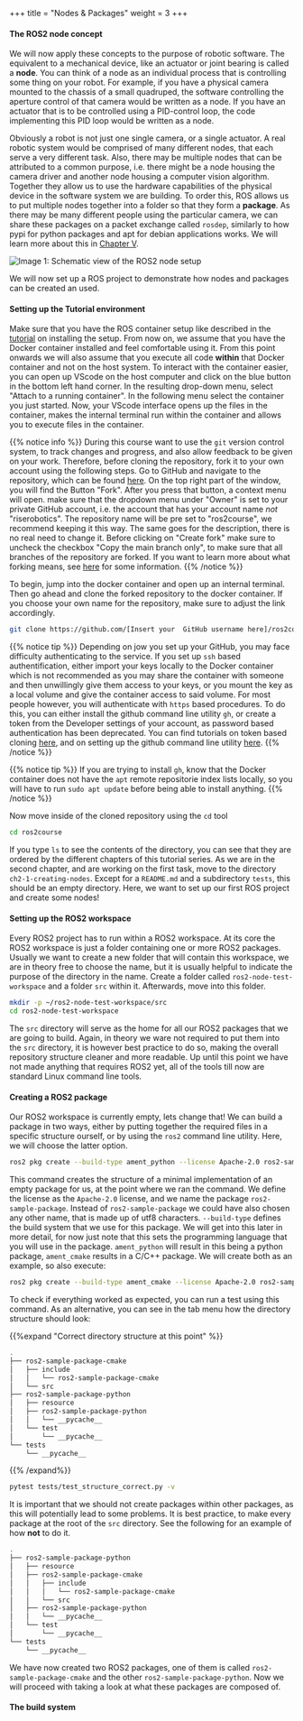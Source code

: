 +++
title = "Nodes & Packages"
weight = 3
+++

#### The ROS2 node concept
We will now apply these concepts to the purpose of robotic software. The equivalent to a mechanical device, like an actuator or joint bearing is called a **node**. You can think of a node as an individual process that is controlling some thing on your robot. For example, if you have a physical camera mounted to the chassis of a small quadruped, the software controlling the aperture control of that camera would be written as a node. If you have an actuator that is to be controlled using a PID-control loop, the code implementing this PID loop would be written as a node.

Obviously a robot is not just one single camera, or a single actuator. A real robotic system would be comprised of many different nodes, that each serve a very different task. Also, there may be multiple nodes that can be attributed to a common purpose, i.e. there might be a node housing the camera driver and another node housing a computer vision algorithm. Together they allow us to use the hardware capabilities of the physical device in the software system we are building. To order this, ROS allows us to put multiple nodes together into a folder so that they form a **package**. As there may be many different people using the particular camera, we can share these packages on a packet exchange called `rosdep`, similarly to how pypi for python packages and apt for debian applications works. We will learn more about this in [Chapter V](/ros2-ecosystem/).

![Image 1: Schematic view of the ROS2 node setup](/images/ch2-nodes-overview.png)

We will now set up a ROS project to demonstrate how nodes and packages can be created an used. 

#### Setting up the Tutorial environment
Make sure that you have the ROS container setup like described in the [tutorial](/installation-and-setup/installation/) on installing the setup. From now on, we assume that you have the Docker container installed and feel comfortable using it. From this point onwards we will also assume that you execute all code **within** that Docker container and not on the host system. To interact with the container easier, you can open up VScode on the host computer and click on the blue button in the bottom left hand corner. In the resulting drop-down menu, select "Attach to a running container". In the following menu select the container you just started. Now, your VScode interface opens up the files in the container, makes the internal terminal run within the container and allows you to execute files in the container.

{{% notice info %}}
During this course want to use the `git` version control system, to track changes and progress, and also allow feedback to be given on your work. Therefore, before cloning the repository, fork it to your own account using the following steps. 
Go to GitHub and navigate to the repository, which can be found [here](https://github.com/riserobotics/ros2course). On the top right part of the window, you will find the Button "Fork". After you press that button, a context menu will open. make sure that the dropdown menu under "Owner" is set to your private GitHub account, i.e. the account that has your account name *not* "riserobotics". The repository name will be pre set to "ros2course", we recommend keeping it this way. The same goes for the description, there is no real need to change it. Before clicking on "Create fork" make sure to uncheck the checkbox "Copy the main branch only", to make sure that all branches of the repository are forked. 
If you want to learn more about what forking means, see [here](https://docs.github.com/en/pull-requests/collaborating-with-pull-requests/working-with-forks/fork-a-repo) for some information.
{{% /notice %}}

To begin, jump into the docker container and open up an internal terminal. Then go ahead and clone the forked repository to the docker container. If you choose your own name for the repository, make sure to adjust the link accordingly. 

```bash
git clone https://github.com/[Insert your  GitHub username here]/ros2course
```

{{% notice tip %}}
Depending on jow you set up your GitHub, you may face difficulty authenticating to the service. If you set up `ssh` based authentification, either import your keys locally to the Docker container which is not recommended as you may share the container with someone and then unwillingly give them access to your keys, or you mount the key as a local volume and give the container access to said volume. For most people however, you will authenticate with `https` based procedures. To do this, you can either install the github command line utility `gh`, or create a token from the Developer settings of your account, as password based authentication has been deprecated. You can find tutorials on token based cloning [here](https://graphite.dev/guides/git-clone-with-token), and on setting up the github command line utility [here](https://cli.github.com/manual/gh_auth_login).
{{% /notice %}}

{{% notice tip %}}
If you are trying to install `gh`, know that the Docker container does not have the `apt` remote repositorie index lists locally, so you will have to run `sudo apt update` before being able to install anything.
{{% /notice %}}

Now move inside of the cloned repository using the `cd` tool

```bash
cd ros2course
```

If you type `ls` to see the contents of the directory, you can see that they are ordered by the different chapters of this tutorial series. As we are in the second chapter, and are working on the first task, move to the directory `ch2-1-creating-nodes`. Except for a `README.md` and a subdirectory `tests`, this should be an empty directory. Here, we want to set up our first ROS project and create some nodes!

#### Setting up the ROS2 workspace
Every ROS2 project has to run within a ROS2 workspace. At its core the ROS2 workspace is just a folder containing one or more ROS2 packages. Usually we want to create a new folder that will contain this workspace, we are in theory free to choose the name, but it is usually helpful to indicate the purpose of the directory in the name. Create a folder called `ros2-node-test-workspace` and a folder `src` within it. Afterwards, move into this folder.

```bash
mkdir -p ~/ros2-node-test-workspace/src
cd ros2-node-test-workspace
```

The `src` directory will serve as the home for all our ROS2 packages that we are going to build. Again, in theory we ware not required to put them into the `src` directory, it is however best practice to do so, making the overall repository structure cleaner and more readable. Up until this point we have not made anything that requires ROS2 yet, all of the tools till now are standard Linux command line tools.

#### Creating a ROS2 package
Our ROS2 workspace is currently empty, lets change that! We can build a package in two ways, either by putting together the required files in a specific structure ourself, or by using the `ros2` command line utility. Here, we will choose the latter option.

```bash
ros2 pkg create --build-type ament_python --license Apache-2.0 ros2-sample-package-python
```

This command creates the structure of a minimal implementation of an empty package for us, at the point where we ran the command. We define the license as the `Apache-2.0` license, and we name the package `ros2-sample-package`. Instead of `ros2-sample-package` we could have also chosen any other name, that is made up of utf8 characters. `--build-type` defines the build system that we use for this package. We will get into this later in more detail, for now just note that this sets the programming language that you will use in the package. `ament_python` will result in this being a python package, `ament_cmake` results in a C/C++ package. We will create both as an example, so also execute:

```bash
ros2 pkg create --build-type ament_cmake --license Apache-2.0 ros2-sample-package-cmake
```

To check if everything worked as expected, you can run a test using this command. As an alternative, you can see in the tab menu how the directory structure should look:

{{%expand "Correct directory structure at this point" %}}
```bash
.
├── ros2-sample-package-cmake
│   ├── include
│   │   └── ros2-sample-package-cmake
│   └── src
├── ros2-sample-package-python
│   ├── resource
│   ├── ros2-sample-package-python
│   │   └── __pycache__
│   └── test
│       └── __pycache__
└── tests
    └── __pycache__
```
{{% /expand%}}


```bash
pytest tests/test_structure_correct.py -v
```

It is important that we should not create packages within other packages, as this will potentially lead to some problems. It is best practice, to make every package at the root of the `src` directory. See the following for an example of how **not** to do it.

```bash
.
├── ros2-sample-package-python
│   ├── resource
│   ├── ros2-sample-package-cmake
│   │   ├── include
│   │   │   └── ros2-sample-package-cmake
│   │   └── src
│   ├── ros2-sample-package-python
│   │   └── __pycache__
│   └── test
│       └── __pycache__
└── tests
    └── __pycache__

```

We have now created two ROS2 packages, one of them is called `ros2-sample-package-cmake` and the other `ros2-sample-package-python`. Now we will proceed with taking a look at what these packages are composed of. 


#### The build system